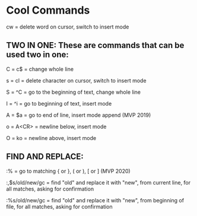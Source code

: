# Cool Commands

cw = delete word on cursor, switch to insert mode

## TWO IN ONE: These are commands that can be used two in one:

C = c$ = change whole line

s = cl = delete character on cursor, switch to insert mode

S = ^C = go to the beginning of text, change whole line

I = ^i = go to beginning of text, insert mode

A = $a = go to end of line, insert mode append (MVP 2019)

o = A\<CR\> = newline below, insert mode 

O = ko = newline above, insert mode

## FIND AND REPLACE:

:% = go to matching { or }, ( or ), [ or ]	(MVP 2020)		

:,$s/old/new/gc = find "old" and replace it with "new", from current line, for all matches, asking for confirmation

:%s/old/new/gc = find "old" and replace it with "new", from beginning of file, for all matches, asking for confirmation
